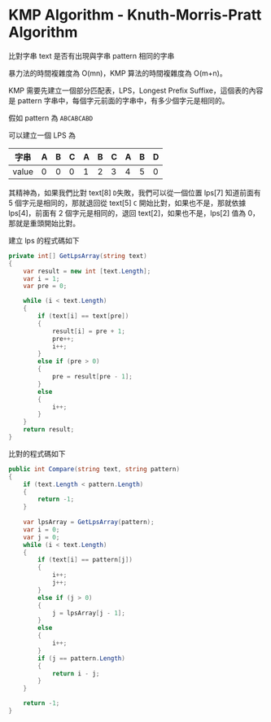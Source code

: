 # KMP Algorithm - Knuth-Morris-Pratt Algorithm

比對字串 text 是否有出現與字串 pattern 相同的字串

暴力法的時間複雜度為 O(mn)，KMP 算法的時間複雜度為 O(m+n)。

KMP 需要先建立一個部分匹配表，LPS，Longest Prefix Suffixe，這個表的內容是 pattern 字串中，每個字元前面的字串中，有多少個字元是相同的。

假如 pattern 為 `ABCABCABD`

可以建立一個 LPS 為 

 | 字串  | A | B | C | A | B | C | A | B | D |
 |-------|---|---|---|---|---|---|---|---|---|
 | value | 0 | 0 | 0 | 1 | 2 | 3 | 4 | 5 | 0 |

其精神為，如果我們比對 text[8] `D`失敗，我們可以從一個位置 lps[7] 知道前面有 5 個字元是相同的，那就退回從 text[5] `C` 開始比對，如果也不是，那就依據 lps[4]，前面有 2 個字元是相同的，退回 text[2]，如果也不是，lps[2] 值為 0，那就是重頭開始比對。

建立 lps 的程式碼如下
    
```csharp
private int[] GetLpsArray(string text)
{
    var result = new int [text.Length];
    var i = 1;
    var pre = 0;

    while (i < text.Length)
    {
        if (text[i] == text[pre])
        {
            result[i] = pre + 1;
            pre++;
            i++;
        }
        else if (pre > 0)
        {
            pre = result[pre - 1];
        }
        else
        {
            i++;
        }
    }
    return result;
}
```

比對的程式碼如下

```csharp
public int Compare(string text, string pattern)
{
    if (text.Length < pattern.Length)
    {
        return -1;
    }
    
    var lpsArray = GetLpsArray(pattern);
    var i = 0;
    var j = 0;
    while (i < text.Length)
    {
        if (text[i] == pattern[j])
        {
            i++;
            j++;
        }
        else if (j > 0)
        {
            j = lpsArray[j - 1];
        }
        else
        {
            i++;
        }
        if (j == pattern.Length)
        {
            return i - j;
        }
    }

    return -1;
}
```